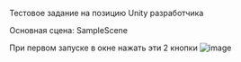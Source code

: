 Тестовое задание на позицию Unity разработчика

Основная сцена: SampleScene

При первом запуске в окне нажать эти 2 кнопки
![image](https://github.com/Masterrar/Sergey150224/assets/12447382/551ddbb8-8aa0-43ed-bee2-6a6fa938b915)
